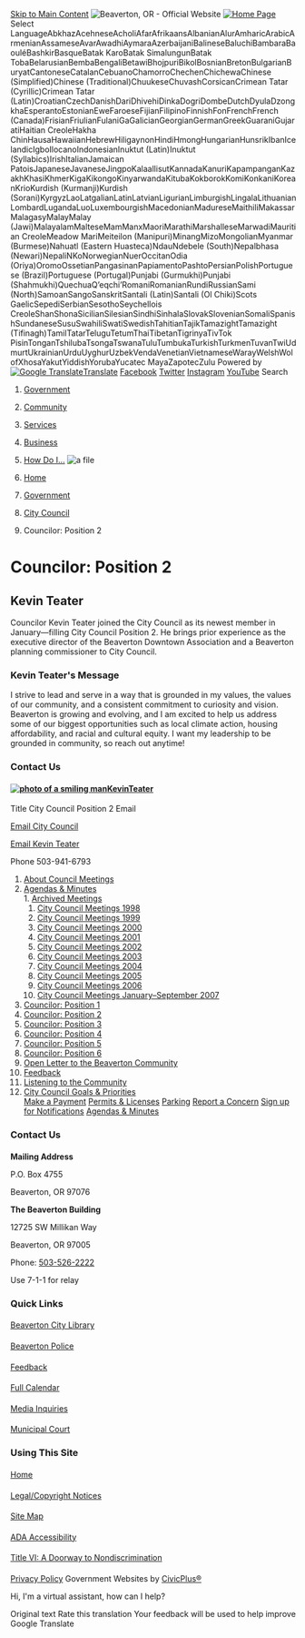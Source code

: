   [Skip to Main Content](https://www.beavertonoregon.gov/834/Councilor-Position-2/)   ![Beaverton, OR - Official Website](images/f37c331bab62ad336d987f8ad9824dd1370c48b4acad4d3393c978772864214e.png)   [![Home Page](images/8de6c92cb9c0e989f1d878fe973f447bbafc281a180c75f533ff2f3ddb31f541.png)](https://www.beavertonoregon.gov/)  Select LanguageAbkhazAcehneseAcholiAfarAfrikaansAlbanianAlurAmharicArabicArmenianAssameseAvarAwadhiAymaraAzerbaijaniBalineseBaluchiBambaraBaouléBashkirBasqueBatak KaroBatak SimalungunBatak TobaBelarusianBembaBengaliBetawiBhojpuriBikolBosnianBretonBulgarianBuryatCantoneseCatalanCebuanoChamorroChechenChichewaChinese (Simplified)Chinese (Traditional)ChuukeseChuvashCorsicanCrimean Tatar (Cyrillic)Crimean Tatar (Latin)CroatianCzechDanishDariDhivehiDinkaDogriDombeDutchDyulaDzongkhaEsperantoEstonianEweFaroeseFijianFilipinoFinnishFonFrenchFrench (Canada)FrisianFriulianFulaniGaGalicianGeorgianGermanGreekGuaraniGujaratiHaitian CreoleHakha ChinHausaHawaiianHebrewHiligaynonHindiHmongHungarianHunsrikIbanIcelandicIgboIlocanoIndonesianInuktut (Latin)Inuktut (Syllabics)IrishItalianJamaican PatoisJapaneseJavaneseJingpoKalaallisutKannadaKanuriKapampanganKazakhKhasiKhmerKigaKikongoKinyarwandaKitubaKokborokKomiKonkaniKoreanKrioKurdish (Kurmanji)Kurdish (Sorani)KyrgyzLaoLatgalianLatinLatvianLigurianLimburgishLingalaLithuanianLombardLugandaLuoLuxembourgishMacedonianMadureseMaithiliMakassarMalagasyMalayMalay (Jawi)MalayalamMalteseMamManxMaoriMarathiMarshalleseMarwadiMauritian CreoleMeadow MariMeiteilon (Manipuri)MinangMizoMongolianMyanmar (Burmese)Nahuatl (Eastern Huasteca)NdauNdebele (South)Nepalbhasa (Newari)NepaliNKoNorwegianNuerOccitanOdia (Oriya)OromoOssetianPangasinanPapiamentoPashtoPersianPolishPortuguese (Brazil)Portuguese (Portugal)Punjabi (Gurmukhi)Punjabi (Shahmukhi)QuechuaQʼeqchiʼRomaniRomanianRundiRussianSami (North)SamoanSangoSanskritSantali (Latin)Santali (Ol Chiki)Scots GaelicSepediSerbianSesothoSeychellois CreoleShanShonaSicilianSilesianSindhiSinhalaSlovakSlovenianSomaliSpanishSundaneseSusuSwahiliSwatiSwedishTahitianTajikTamazightTamazight (Tifinagh)TamilTatarTeluguTetumThaiTibetanTigrinyaTivTok PisinTonganTshilubaTsongaTswanaTuluTumbukaTurkishTurkmenTuvanTwiUdmurtUkrainianUrduUyghurUzbekVendaVenetianVietnameseWarayWelshWolofXhosaYakutYiddishYorubaYucatec MayaZapotecZulu Powered by  [![Google Translate](images/3f3f3a8d0882c4edd13c1755632554f3042dd0f45af91da1e753b94d76c2513f.png)Translate](https://translate.google.com/)   [Facebook](https://www.beavertonoregon.gov/facebook)   [Twitter](https://www.beavertonoregon.gov/twitter)   [Instagram](https://www.beavertonoregon.gov/instagram)   [YouTube](https://www.beavertonoregon.gov/youtube)  Search 

 1.  [Government](https://www.beavertonoregon.gov/27/Government) 
 1.  [Community](https://www.beavertonoregon.gov/31/Community) 
 1.  [Services](https://www.beavertonoregon.gov/101/Services) 
 1.  [Business](https://www.beavertonoregon.gov/35/Business) 
 1.  [How Do I...](https://www.beavertonoregon.gov/9/How-Do-I) 
  ![a file](images/ba6afb5733611b4d55eab95b123278ee02d783720e38e8595b8bcd45d7e03583.jpg)  

 1.  [Home](https://www.beavertonoregon.gov/) 
 1.  [Government](https://www.beavertonoregon.gov/27/Government) 
 1.  [City Council](https://www.beavertonoregon.gov/789/City-Council) 
 1. Councilor: Position 2

# Councilor: Position 2

#### 

## Kevin Teater

Councilor Kevin Teater joined the City Council as its newest member in January—filling City Council Position 2. He brings prior experience as the executive director of the Beaverton Downtown Association and a Beaverton planning commissioner to City Council.

### Kevin Teater's Message

I strive to lead and serve in a way that is grounded in my values, the values of our community, and a consistent commitment to curiosity and vision. Beaverton is growing and evolving, and I am excited to help us address some of our biggest opportunities such as local climate action, housing affordability, and racial and cultural equity. I want my leadership to be grounded in community, so reach out anytime!

### Contact Us

####  [![photo of a smiling man](images/faff028a202d515db935cbfae09b909d4b970fbf7a647f091375f13d0880222b.jpg)KevinTeater](https://www.beavertonoregon.gov/834/Councilor-Position-2?contentId=5f4dfc23-95b2-4a83-83a9-d017df926760) 

 Title City Council Position 2 Email 

 [Email City Council](mailto:citymail@BeavertonOregon.gov) 

 [Email Kevin Teater](mailto:kteater@BeavertonOregon.gov) 

 Phone 503-941-6793 

 1.   [About Council Meetings](https://www.beavertonoregon.gov/792/About-Council-Meetings)  
 1.   [Agendas & Minutes](https://www.beavertonoregon.gov/797/Agendas-Minutes)  [](https://www.beavertonoregon.gov/834/Councilor-Position-2/)  
    1.   [Archived Meetings](https://www.beavertonoregon.gov/1220/Archived-Meetings)  [](https://www.beavertonoregon.gov/834/Councilor-Position-2/)  
       1.   [City Council Meetings 1998](https://www.beavertonoregon.gov/1242/City-Council-Meetings-1998)  
       1.   [City Council Meetings 1999](https://www.beavertonoregon.gov/1241/City-Council-Meetings-1999)  
       1.   [City Council Meetings 2000](https://www.beavertonoregon.gov/1240/City-Council-Meetings-2000)  
       1.   [City Council Meetings 2001](https://www.beavertonoregon.gov/1239/City-Council-Meetings-2001)  
       1.   [City Council Meetings 2002](https://www.beavertonoregon.gov/1238/City-Council-Meetings-2002)  
       1.   [City Council Meetings 2003](https://www.beavertonoregon.gov/1237/City-Council-Meetings-2003)  
       1.   [City Council Meetings 2004](https://www.beavertonoregon.gov/1235/City-Council-Meetings-2004)  
       1.   [City Council Meetings 2005](https://www.beavertonoregon.gov/1233/City-Council-Meetings-2005)  
       1.   [City Council Meetings 2006](https://www.beavertonoregon.gov/1231/City-Council-Meetings-2006)  
       1.   [City Council Meetings January–September 2007](https://www.beavertonoregon.gov/1221/City-Council-Meetings-JanuarySeptember-2)  
 1.   [Councilor: Position 1](https://www.beavertonoregon.gov/832/Councilor-Position-1)  
 1.   [Councilor: Position 2](https://www.beavertonoregon.gov/834/Councilor-Position-2)  
 1.   [Councilor: Position 3](https://www.beavertonoregon.gov/839/Councilor-Position-3)  
 1.   [Councilor: Position 4](https://www.beavertonoregon.gov/848/Councilor-Position-4)  
 1.   [Councilor: Position 5](https://www.beavertonoregon.gov/849/Councilor-Position-5)  
 1.   [Councilor: Position 6](https://www.beavertonoregon.gov/855/Councilor-Position-6)  
 1.   [Open Letter to the Beaverton Community](https://www.beavertonoregon.gov/1107/Open-Letter-to-the-Beaverton-Community)  
 1.   [Feedback](https://beavertonoregon-city.app.transform.civicplus.com/forms/21916)  
 1.   [Listening to the Community](https://www.beavertonoregon.gov/799/Listening-to-the-Community)  
 1.   [City Council Goals & Priorities](https://www.beavertonoregon.gov/1095/City-Council-Goals-Priorities)  
  [Make a Payment](https://www.beavertonoregon.gov/1193/Pay)   [Permits & Licenses](https://www.beavertonoregon.gov/1112/Permits-Licenses)   [Parking](https://www.beavertonoregon.gov/333/Parking)   [Report a Concern](https://www.beavertonoregon.gov/1076/Report-a-Problem)   [Sign up for Notifications](https://www.beavertonoregon.gov/1605/My-Portal)   [Agendas & Minutes](https://www.beavertonoregon.gov/1209/Agendas-Minutes)  

### Contact Us

#### 

 __Mailing Address__ 

P.O. Box 4755

Beaverton, OR 97076

 __The Beaverton Building__ 

12725 SW Millikan Way

Beaverton, OR 97005

Phone: [503-526-2222]() 

Use 7-1-1 for relay

### Quick Links

#### 

  [Beaverton City Library](https://www.beavertonlibrary.org/)  

#### 

  [Beaverton Police](https://www.beavertonpolice.org/)  

#### 

  [Feedback](https://www.beavertonoregon.gov/webfeedback)  

#### 

  [Full Calendar](https://www.beavertonoregon.gov/1197/Community-Events)  

#### 

  [Media Inquiries](https://www.beavertonoregon.gov/484/Media-Inquiries)  

#### 

  [Municipal Court](https://www.beavertonoregon.gov/641/Municipal-Court)  

### Using This Site

#### 

  [Home](https://www.beavertonoregon.gov/)  

#### 

  [Legal/Copyright Notices](https://www.beavertonoregon.gov/legal)  

#### 

  [Site Map](https://www.beavertonoregon.gov/sitemap)  

#### 

  [ADA Accessibility](https://www.beavertonoregon.gov/ada)  

#### 

  [Title VI: A Doorway to Nondiscrimination](https://www.beavertonoregon.gov/titlevi)  

#### 

  [Privacy Policy](https://www.beavertonoregon.gov/privacy)  Government Websites by [CivicPlus®](https://connect.civicplus.com/referral)  

Hi, I'm a virtual assistant, how can I help?

 Original text Rate this translation Your feedback will be used to help improve Google Translate 